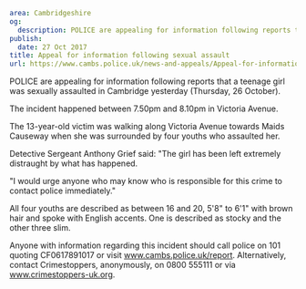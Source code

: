 ```yaml
area: Cambridgeshire
og:
  description: POLICE are appealing for information following reports that a teenage girl was sexually assaulted in Cambridge yesterday (Thursday, 26 October).
publish:
  date: 27 Oct 2017
title: Appeal for information following sexual assault
url: https://www.cambs.police.uk/news-and-appeals/Appeal-for-information-following-sexual-assault-Victoria-Avenue
```

POLICE are appealing for information following reports that a teenage girl was sexually assaulted in Cambridge yesterday (Thursday, 26 October).

The incident happened between 7.50pm and 8.10pm in Victoria Avenue.

The 13-year-old victim was walking along Victoria Avenue towards Maids Causeway when she was surrounded by four youths who assaulted her.

Detective Sergeant Anthony Grief said: "The girl has been left extremely distraught by what has happened.

"I would urge anyone who may know who is responsible for this crime to contact police immediately."

All four youths are described as between 16 and 20, 5'8" to 6'1" with brown hair and spoke with English accents. One is described as stocky and the other three slim.

Anyone with information regarding this incident should call police on 101 quoting CF0617891017 or visit www.cambs.police.uk/report. Alternatively, contact Crimestoppers, anonymously, on 0800 555111 or via www.crimestoppers-uk.org.
